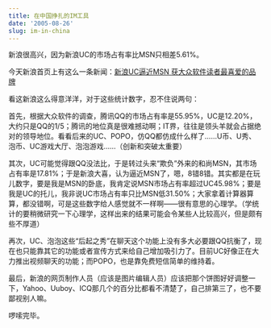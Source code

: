 ```yaml
---
title: 在中国挣扎的IM工具
date: '2005-08-26'
slug: im-in-china
---
```


新浪很高兴，因为新浪UC的市场占有率比MSN只相差5.61%。

今天新浪首页上有这么一条新闻：[新浪UC逼近MSN 获大众软件读者最喜爱的品牌](http://tech.sina.com.cn/i/2005-08-25/1109703488.shtml)

看这新浪这么得意洋洋，对于这些统计数字，忍不住说两句：

首先，根据大众软件的调查，腾讯QQ的市场占有率是55.95%，UC是12.20%，大约只是QQ的1/5；腾讯的地位真是很难撼动啊；IT界，往往是领头羊就会占据绝对的领导地位。看看后来的UC、POPO，仿QQ都仿成什么样了……U币、U秀、泡币、UC游戏大厅、泡泡游戏……（创新和突破太重要）

其次，UC可能觉得跟QQ没法比，于是转过头来“欺负”外来的和尚MSN，其市场占有率是17.81%；于是新浪大喜，认为逼近MSN了，嗯，8错8错。其实都是在玩儿数字，要是我是MSN的卧底，我肯定说MSN市场占有率超过UC45.98%；要是我是UC的托儿，我非说UC市场占有率只比MSN低31.50%；大家拿着计算器算算，都没错啊，可是这些数字给人感觉就不一样啊——很有意思的心理学。（学统计的要稍微研究一下心理学，这样出来的结果可能会令某些人比较高兴，但是颇有些不厚道）

再次，UC、泡泡这些“后起之秀”在聊天这个功能上没有多大必要跟QQ抗衡了，现在也只能靠其它的功能或者宣传方式来给自己增加吸引力了。目前UC好像正在大力推出视频聊天的功能；而POPO，也是靠免费短信简单的维持着。

最后，新浪的网页制作人员（应该是图片编辑人员）应该把那个饼图好好调整一下，Yahoo、Uuboy、ICQ那几个的百分比都看不清楚了，自己排第三了，也不要鄙视别人嘛。

啰嗦完毕。

